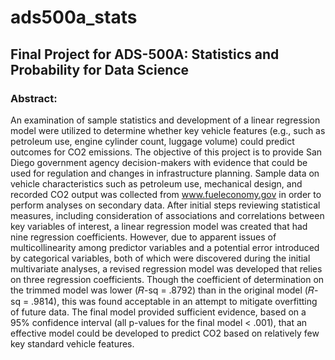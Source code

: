 # ads500a_stats
## Final Project for ADS-500A: Statistics and Probability for Data Science

### Abstract:
An examination of sample statistics and development of a linear regression model were utilized to determine whether key vehicle features (e.g., such as petroleum use, engine cylinder count, luggage volume) could predict outcomes for CO2 emissions. The objective of this project is to provide San Diego government agency decision-makers with evidence that could be used for regulation and changes in infrastructure planning. Sample data on vehicle characteristics such as petroleum use, mechanical design, and recorded CO2 output was collected from www.fueleconomy.gov in order to perform analyses on secondary data. After initial steps reviewing statistical measures, including consideration of associations and correlations between key variables of interest, a linear regression model was created that had nine regression coefficients. However, due to apparent issues of multicollinearity among predictor variables and a potential error introduced by categorical variables, both of which were discovered during the initial multivariate analyses, a revised regression model was developed that relies on three regression coefficients. Though the coefficient of determination on the trimmed model was lower (𝑅-sq = .8792) than in the original model (𝑅-sq = .9814), this was found acceptable in an attempt to mitigate overfitting of future data. The final model provided sufficient evidence, based on a 95% confidence interval (all p-values for the final model < .001), that an effective model could be developed to predict CO2 based on relatively few key standard vehicle features.